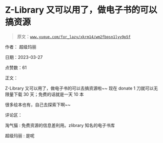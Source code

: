 # Z-Library 又可以用了，做电子书的可以搞资源

> 原文：[`www.yuque.com/for_lazy/xkrm14/wm2fbqsn1lyy9p5f`](https://www.yuque.com/for_lazy/xkrm14/wm2fbqsn1lyy9p5f)

作者： 超级玛丽

日期：2023-03-27

点赞数：61

正文：

Z-Library 又可以用了，做电子书的可以去搞资源啦~~ 现在 donate 1 刀就可以无限量下载 30 天；免费的话就是一天 10 本

很多绘本也有，自己去探索下啊~~

评论区：

淘气猫 : 免费资源的信息差利用。zlibrary 知名的电子书库

超级玛丽 : 是呢



